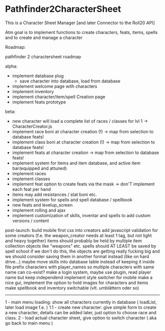 # Pathfinder2CharacterSheet
This is a Character Sheet Manager [and later Connector to the Roll20 API]

Atm goal is to implement functions to create characters, feats, items, spells and 
to create and manage a character

Roadmap:

pathfinder 2  charactersheet roadmap

alpha:

- implement database plug
	- save character into database, load from database
- implement welcome page with characters
- implement inventory
- implement character/item/spell Creation page
- implement feats prototype

beta:

- new character will load a complete list of races / classes for lvl 1 -> CharacterCreator.js
- implement race boni at character creation (!) -> map from selection to database feats!
- implement class boni at character creation (!) -> map from selection to database feats!
- implement feats at character creation -> map from selection to database feats!
- implement system for items and item database, and active item bar(equipped and attuned)
- implement races
- implement classes
- implement feat option to create feats via the mask -> don'T implement each feat per hand
- items may add resistances / stat boni etc.
- implement system for spells and spell database / spellbook
- new feats and levelup_screen
- implement rolling and ajax
- implement customization of skills, inventar and spells to add custom versions / content


post-launch:
build mobile first css into creators
add javascript validation for some creators (f.e. the weapon_creator needs at least 1 tag, but not light and heavy together)
items should probably be held by multiple item collection objects like "weapons" etc.
spells should AT LEAST be saved by spell school
if we don't do this, the objects are getting really fucking big and we should consider
saving them in another format instead (like on hard drive...)
maybe move skills into database table instead of keeping it inside file
prefix characters with player_names so multiple characters with same name can co-exist?
make a login system, maybe use plugin, read player name but keep independend
implement style switcher for mobile
make a nice gui, implement the option to hold images for characters and items
make spellbook and inventory switchable (vlt. umblättern oder so)


-------------------------------------------

1 - main menu loading: show all characters currently in database ( loadList, later load image f.e. )
1.1 - create new character: give simple form to create a new character, details can be added later,
                            just option to choose race and class.
2 - load actual character sheet, give option to switch character ( aka go back to main menu )
